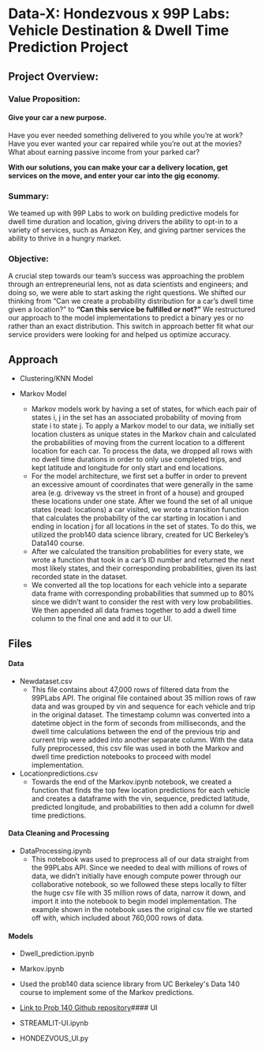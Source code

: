 # Data-X: Hondezvous x 99P Labs: Vehicle Destination & Dwell Time Prediction Project
## Project Overview:
### Value Proposition:
#### Give your car a new purpose.

Have you ever needed something delivered to you while you’re at work? Have you ever wanted your car repaired while you’re out at the movies? What about earning passive income from your parked car?

**With our solutions, you can make your car a delivery location,  get services on the move, and enter your car into the gig economy.**
### Summary:
We teamed up with 99P Labs to work on building predictive models for dwell time duration and location, giving drivers the ability to opt-in to a variety of services, such as Amazon Key, and giving partner services the ability to thrive in a hungry market.

### Objective:
A crucial step towards our team’s success was approaching the problem through an entrepreneurial lens, not as data scientists and engineers; and doing so, we were able to start asking the right questions. We shifted our thinking from “Can we create a probability distribution for a car’s dwell time given a location?” to **“Can this service be fulfilled or not?”** We restructured our approach to the model implementations to predict a binary yes or no rather than an exact distribution. This switch in approach better fit what our service providers were looking for and helped us optimize accuracy.

## Approach
* Clustering/KNN Model


* Markov Model
  * Markov models work by having a set of states, for which each pair of states i, j in the set has an associated probability of moving from state i to state j. To apply a Markov model to our data, we initially set location clusters as unique states in the Markov chain and calculated the probabilities of moving from the current location to a different location for each car. To process the data, we dropped all rows with no dwell time durations in order to only use completed trips, and kept latitude and longitude for only start and end locations.
  * For the model architecture, we first set a buffer in order to prevent an excessive amount of coordinates that were generally in the same area (e.g. driveway vs the street in front of a house) and grouped these locations under one state. After we found the set of all unique states (read: locations) a car visited, we wrote a transition function that calculates the probability of the car starting in location i and ending in location j for all locations in the set of states. To do this, we utilized the prob140 data science library, created for UC Berkeley’s Data140 course.
  * After we calculated the transition probabilities for every state, we wrote a function that took in a car’s ID number and returned the next most likely states, and their corresponding probabilities, given its last recorded state in the dataset.
  * We converted all the top locations for each vehicle into a separate data frame with corresponding probabilities that summed up to 80% since we didn’t want to consider the rest with very low probabilities. We then appended all data frames together to add a dwell time column to the final one and add it to our UI.


## Files
#### Data
* Newdataset.csv
   * This file contains about 47,000 rows of filtered data from the 99PLabs API. The original file contained about 35 million rows of raw data and was grouped by vin and sequence for each vehicle and trip in the original dataset. The timestamp column was converted into a datetime object in the form of seconds from milliseconds, and the dwell time calculations between the end of the previous trip and current trip were added into another separate column. With the data fully preprocessed, this csv file was used in both the Markov and dwell time prediction notebooks to proceed with model implementation.
* Locationpredictions.csv
   * Towards the end of the Markov.ipynb notebook, we created a function that finds the top few location predictions for each vehicle and creates a dataframe with the vin, sequence, predicted latitude, predicted longitude, and probabilities to then add a column for dwell time predictions.
#### Data Cleaning and Processing
* DataProcessing.ipynb
  * This notebook was used to preprocess all of our data straight from the 99PLabs API. Since we needed to deal with millions of rows of data, we didn’t initially have enough compute power through our collaborative notebook, so we followed these steps locally to filter the huge csv file with 35 million rows of data, narrow it down, and import it into the notebook to begin model implementation. The example shown in the notebook uses the original csv file we started off with, which included about 760,000 rows of data.


#### Models
* Dwell_prediction.ipynb

* Markov.ipynb
 * Used the prob140 data science  library from UC Berkeley's Data 140 course to implement some of the Markov predictions.
 * [Link to Prob 140 Github repository](https://github.com/prob140/prob140)#### UI

* STREAMLIT-UI.ipynb

* HONDEZVOUS_UI.py
  
